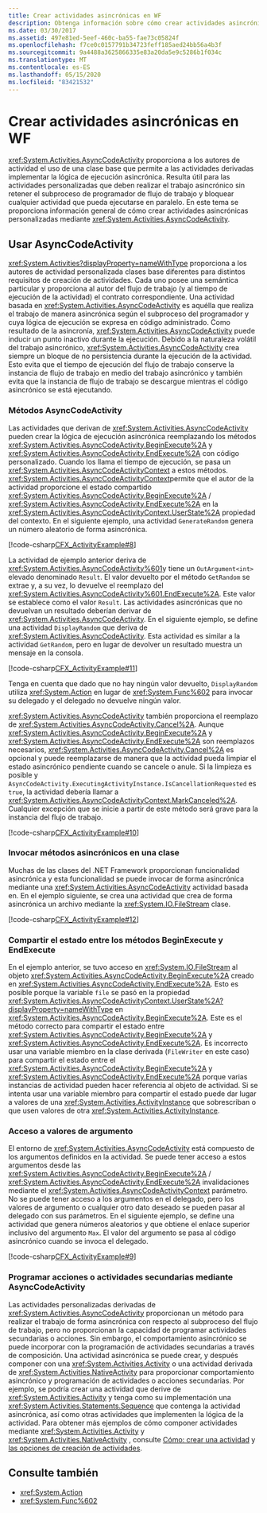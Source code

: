 ```yaml
---
title: Crear actividades asincrónicas en WF
description: Obtenga información sobre cómo crear actividades asincrónicas personalizadas mediante AsyncCodeActivity, que permite a las actividades derivadas implementar la lógica de ejecución asincrónica.
ms.date: 03/30/2017
ms.assetid: 497e81ed-5eef-460c-ba55-fae73c05824f
ms.openlocfilehash: f7ce0c0157791b34723feff185aed24bb56a4b3f
ms.sourcegitcommit: 9a4488a3625866335e83a20da5e9c5286b1f034c
ms.translationtype: MT
ms.contentlocale: es-ES
ms.lasthandoff: 05/15/2020
ms.locfileid: "83421532"
---
```

# <a name="creating-asynchronous-activities-in-wf"></a>Crear actividades asincrónicas en WF
<xref:System.Activities.AsyncCodeActivity> proporciona a los autores de actividad el uso de una clase base que permite a las actividades derivadas implementar la lógica de ejecución asincrónica. Resulta útil para las actividades personalizadas que deben realizar el trabajo asincrónico sin retener el subproceso de programador de flujo de trabajo y bloquear cualquier actividad que pueda ejecutarse en paralelo. En este tema se proporciona información general de cómo crear actividades asincrónicas personalizadas mediante <xref:System.Activities.AsyncCodeActivity>.  
  
## <a name="using-asynccodeactivity"></a>Usar AsyncCodeActivity  
 <xref:System.Activities?displayProperty=nameWithType> proporciona a los autores de actividad personalizada clases base diferentes para distintos requisitos de creación de actividades. Cada uno posee una semántica particular y proporciona al autor del flujo de trabajo (y al tiempo de ejecución de la actividad) el contrato correspondiente. Una actividad basada en <xref:System.Activities.AsyncCodeActivity> es aquélla que realiza el trabajo de manera asincrónica según el subproceso del programador y cuya lógica de ejecución se expresa en código administrado. Como resultado de la asincronía, <xref:System.Activities.AsyncCodeActivity> puede inducir un punto inactivo durante la ejecución. Debido a la naturaleza volátil del trabajo asincrónico, <xref:System.Activities.AsyncCodeActivity> crea siempre un bloque de no persistencia durante la ejecución de la actividad. Esto evita que el tiempo de ejecución del flujo de trabajo conserve la instancia de flujo de trabajo en medio del trabajo asincrónico y también evita que la instancia de flujo de trabajo se descargue mientras el código asincrónico se está ejecutando.  
  
### <a name="asynccodeactivity-methods"></a>Métodos AsyncCodeActivity  
 Las actividades que derivan de <xref:System.Activities.AsyncCodeActivity> pueden crear la lógica de ejecución asincrónica reemplazando los métodos <xref:System.Activities.AsyncCodeActivity.BeginExecute%2A> y <xref:System.Activities.AsyncCodeActivity.EndExecute%2A> con código personalizado. Cuando los llama el tiempo de ejecución, se pasa un <xref:System.Activities.AsyncCodeActivityContext> a estos métodos. <xref:System.Activities.AsyncCodeActivityContext>permite que el autor de la actividad proporcione el estado compartido <xref:System.Activities.AsyncCodeActivity.BeginExecute%2A> /  <xref:System.Activities.AsyncCodeActivity.EndExecute%2A> en la <xref:System.Activities.AsyncCodeActivityContext.UserState%2A> propiedad del contexto. En el siguiente ejemplo, una actividad `GenerateRandom` genera un número aleatorio de forma asincrónica.  
  
 [!code-csharp[CFX_ActivityExample#8](~/samples/snippets/csharp/VS_Snippets_CFX/CFX_ActivityExample/cs/Program.cs#8)]  
  
 La actividad de ejemplo anterior deriva de <xref:System.Activities.AsyncCodeActivity%601>y tiene un `OutArgument<int>` elevado denominado `Result`. El valor devuelto por el método `GetRandom` se extrae y, a su vez, lo devuelve el reemplazo del <xref:System.Activities.AsyncCodeActivity%601.EndExecute%2A>. Este valor se establece como el valor `Result`. Las actividades asincrónicas que no devuelvan un resultado deberían derivar de <xref:System.Activities.AsyncCodeActivity>. En el siguiente ejemplo, se define una actividad `DisplayRandom` que deriva de <xref:System.Activities.AsyncCodeActivity>. Esta actividad es similar a la actividad `GetRandom`, pero en lugar de devolver un resultado muestra un mensaje en la consola.  
  
 [!code-csharp[CFX_ActivityExample#11](~/samples/snippets/csharp/VS_Snippets_CFX/CFX_ActivityExample/cs/Program.cs#11)]  
  
 Tenga en cuenta que dado que no hay ningún valor devuelto, `DisplayRandom` utiliza <xref:System.Action> en lugar de <xref:System.Func%602> para invocar su delegado y el delegado no devuelve ningún valor.  
  
 <xref:System.Activities.AsyncCodeActivity> también proporciona el reemplazo de <xref:System.Activities.AsyncCodeActivity.Cancel%2A>. Aunque <xref:System.Activities.AsyncCodeActivity.BeginExecute%2A> y <xref:System.Activities.AsyncCodeActivity.EndExecute%2A> son reemplazos necesarios, <xref:System.Activities.AsyncCodeActivity.Cancel%2A> es opcional y puede reemplazarse de manera que la actividad pueda limpiar el estado asincrónico pendiente cuando se cancele o anule. Si la limpieza es posible y `AsyncCodeActivity.ExecutingActivityInstance.IsCancellationRequested` es `true`, la actividad debería llamar a <xref:System.Activities.AsyncCodeActivityContext.MarkCanceled%2A>. Cualquier excepción que se inicie a partir de este método será grave para la instancia del flujo de trabajo.  
  
 [!code-csharp[CFX_ActivityExample#10](~/samples/snippets/csharp/VS_Snippets_CFX/CFX_ActivityExample/cs/Program.cs#10)]  
  
### <a name="invoking-asynchronous-methods-on-a-class"></a>Invocar métodos asincrónicos en una clase  
 Muchas de las clases del .NET Framework proporcionan funcionalidad asincrónica y esta funcionalidad se puede invocar de forma asincrónica mediante una <xref:System.Activities.AsyncCodeActivity> actividad basada en. En el ejemplo siguiente, se crea una actividad que crea de forma asincrónica un archivo mediante la <xref:System.IO.FileStream> clase.  
  
 [!code-csharp[CFX_ActivityExample#12](~/samples/snippets/csharp/VS_Snippets_CFX/CFX_ActivityExample/cs/Program.cs#12)]  
  
### <a name="sharing-state-between-the-beginexecute-and-endexecute-methods"></a>Compartir el estado entre los métodos BeginExecute y EndExecute  
 En el ejemplo anterior, se tuvo acceso en <xref:System.IO.FileStream> al objeto <xref:System.Activities.AsyncCodeActivity.BeginExecute%2A> creado en <xref:System.Activities.AsyncCodeActivity.EndExecute%2A>. Esto es posible porque la variable `file` se pasó en la propiedad <xref:System.Activities.AsyncCodeActivityContext.UserState%2A?displayProperty=nameWithType> en <xref:System.Activities.AsyncCodeActivity.BeginExecute%2A>. Este es el método correcto para compartir el estado entre <xref:System.Activities.AsyncCodeActivity.BeginExecute%2A> y <xref:System.Activities.AsyncCodeActivity.EndExecute%2A>. Es incorrecto usar una variable miembro en la clase derivada (`FileWriter` en este caso) para compartir el estado entre el <xref:System.Activities.AsyncCodeActivity.BeginExecute%2A> y <xref:System.Activities.AsyncCodeActivity.EndExecute%2A> porque varias instancias de actividad pueden hacer referencia al objeto de actividad. Si se intenta usar una variable miembro para compartir el estado puede dar lugar a valores de una <xref:System.Activities.ActivityInstance> que sobrescriban o que usen valores de otra <xref:System.Activities.ActivityInstance>.  
  
### <a name="accessing-argument-values"></a>Acceso a valores de argumento  
 El entorno de <xref:System.Activities.AsyncCodeActivity> está compuesto de los argumentos definidos en la actividad. Se puede tener acceso a estos argumentos desde las <xref:System.Activities.AsyncCodeActivity.BeginExecute%2A> / <xref:System.Activities.AsyncCodeActivity.EndExecute%2A> invalidaciones mediante el <xref:System.Activities.AsyncCodeActivityContext> parámetro. No se puede tener acceso a los argumentos en el delegado, pero los valores de argumento o cualquier otro dato deseado se pueden pasar al delegado con sus parámetros. En el siguiente ejemplo, se define una actividad que genera números aleatorios y que obtiene el enlace superior inclusivo del argumento `Max`. El valor del argumento se pasa al código asincrónico cuando se invoca el delegado.  
  
 [!code-csharp[CFX_ActivityExample#9](~/samples/snippets/csharp/VS_Snippets_CFX/CFX_ActivityExample/cs/Program.cs#9)]  
  
### <a name="scheduling-actions-or-child-activities-using-asynccodeactivity"></a>Programar acciones o actividades secundarias mediante AsyncCodeActivity  
 Las actividades personalizadas derivadas de <xref:System.Activities.AsyncCodeActivity> proporcionan un método para realizar el trabajo de forma asincrónica con respecto al subproceso del flujo de trabajo, pero no proporcionan la capacidad de programar actividades secundarias o acciones. Sin embargo, el comportamiento asincrónico se puede incorporar con la programación de actividades secundarias a través de composición. Una actividad asincrónica se puede crear, y después componer con una <xref:System.Activities.Activity> o una actividad derivada de <xref:System.Activities.NativeActivity> para proporcionar comportamiento asincrónico y programación de actividades o acciones secundarias. Por ejemplo, se podría crear una actividad que derive de <xref:System.Activities.Activity> y tenga como su implementación una <xref:System.Activities.Statements.Sequence> que contenga la actividad asincrónica, así como otras actividades que implementen la lógica de la actividad. Para obtener más ejemplos de cómo componer actividades mediante <xref:System.Activities.Activity> y <xref:System.Activities.NativeActivity> , consulte [Cómo: crear una actividad](how-to-create-an-activity.md) y [las opciones de creación de actividades](activity-authoring-options-in-wf.md).  
  
## <a name="see-also"></a>Consulte también

- <xref:System.Action>
- <xref:System.Func%602>
